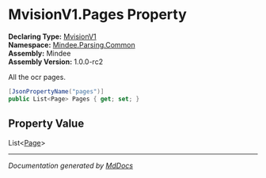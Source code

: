 ﻿<!--  
  <auto-generated>   
    The contents of this file were generated by a tool.  
    Changes to this file may be list if the file is regenerated  
  </auto-generated>   
-->

# MvisionV1.Pages Property

**Declaring Type:** [MvisionV1](../index.md)  
**Namespace:** [Mindee.Parsing.Common](../../index.md)  
**Assembly:** Mindee  
**Assembly Version:** 1.0.0\-rc2

All the ocr pages.

```csharp
[JsonPropertyName("pages")]
public List<Page> Pages { get; set; }
```

## Property Value

List\<[Page](../../Page/index.md)\>

___

*Documentation generated by [MdDocs](https://github.com/ap0llo/mddocs)*
